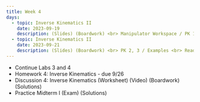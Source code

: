 ```yaml
---
title: Week 4
days:
  - topic: Inverse Kinematics II
    date: 2023-09-19
    description: (Slides) (Boardwork) <br> Manipulator Workspace / PK 1 <br> Reading - MLS 3.3
  - topic: Inverse Kinematics II
    date: 2023-09-21
    description: (Slides) (Boardwork) <br> PK 2, 3 / Examples <br> Reading - MLS 3.3
---
```


- Continue Labs 3 and 4
- Homework 4: Inverse Kinematics - due 9/26
- Discussion 4: Inverse Kinematics (Worksheet) (Video) (Boardwork) (Solutions)
- Practice Midterm I (Exam) (Solutions)

<a id="Week5"></a>